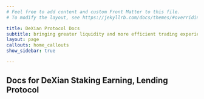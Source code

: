 ```yaml
---
# Feel free to add content and custom Front Matter to this file.
# To modify the layout, see https://jekyllrb.com/docs/themes/#overriding-theme-defaults

title: DeXian Protocol Docs
subtitle: bringing greater liquidity and more efficient trading experience to Radix.
layout: page
callouts: home_callouts
show_sidebar: true

---
```

## Docs for DeXian Staking Earning, Lending Protocol